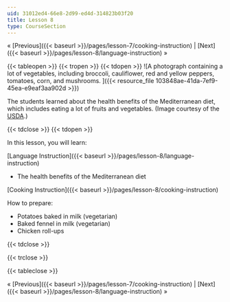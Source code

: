 ```yaml
---
uid: 31012ed4-66e8-2d99-ed4d-314823b03f20
title: Lesson 8
type: CourseSection
---
```


« [Previous]({{< baseurl >}}/pages/lesson-7/cooking-instruction) | [Next]({{< baseurl >}}/pages/lesson-8/language-instruction) »

{{< tableopen >}}
{{< tropen >}}
{{< tdopen >}}
![A photograph containing a lot of vegetables, including broccoli, cauliflower, red and yellow peppers, tomatoes, corn, and mushrooms. ]({{< resource_file 103848ae-41da-7ef9-45ea-e9eaf3aa902d >}})

The students learned about the health benefits of the Mediterranean diet, which includes eating a lot of fruits and vegetables. (Image courtesy of the [USDA](https://www.ars.usda.gov/oc/images/image-gallery/).)


{{< tdclose >}}
{{< tdopen >}}


In this lesson, you will learn:

[Language Instruction]({{< baseurl >}}/pages/lesson-8/language-instruction)

*   The health benefits of the Mediterranean diet

[Cooking Instruction]({{< baseurl >}}/pages/lesson-8/cooking-instruction)

How to prepare:

*   Potatoes baked in milk (vegetarian)
*   Baked fennel in milk (vegetarian)
*   Chicken roll-ups


{{< tdclose >}}

{{< trclose >}}

{{< tableclose >}}

« [Previous]({{< baseurl >}}/pages/lesson-7/cooking-instruction) | [Next]({{< baseurl >}}/pages/lesson-8/language-instruction) »